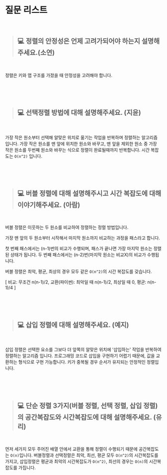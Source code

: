 # 질문 리스트

<br>

> ## 💻 정렬의 안정성은 언제 고려가되어야 하는지 설명해주세요.(소연)
<br>

정렬은 키와 맵 구조를 가졌을 때 안정성을 고려해야 합니다.

<br><br><br>

> ## 💻 선택정렬 방법에 대해 설명해주세요. (지윤)
<br>

가장 작은 원소부터 선택해 알맞은 위치로 옮기는 작업을 반복하며 정렬하는 알고리즘 입니다. 가장 작은 원소를 맨 앞에 위치한 원소와 바꾸고, 맨 앞을 제외한 원소 중 가장 작은 원소를 두번째 원소와 바꾸는 식으로 정렬이 완료될때까지 반복합니다. 시간 복잡도는 `O(n^2)` 입니다.


<br><br><br>

> ## 💻 버블 정렬에 대해 설명해주시고 시간 복잡도에 대해 이야기해주세요. (아람)
<br>


버블 정렬은 이웃하는 두 원소를 비교하여 정렬하는 정렬 방법입니다. 

가장 맨 앞의 두 원소부터 시작해서 마지막 원소까지 비교하는 과정을 패스라고 합니다.

첫 번째 패스에서는 (n-1)번의 비교가 수행되며, 패스가 끝나면 가장 마지막 원소는 정렬된 상태가 됩니다.
두 번째 패스에서는 (n-2)번(마지막 원소는 비교X)의 비교가 수행됩니다.

버블 정렬은 최악, 평균, 최상의 경우 모두 같은 `O(n^2)`의 시간 복잡도를 갖습니다.

[ 비교: 무조건 n(n-1)/2, 교환(파이썬): 최악일 때 n(n-1)/2, 최상일 때 0, 평균: n(n-1)/4 ]


<br><br><br>

> ## 💻 삽입 정렬에 대해 설명해주세요. (예지)
<br>

삽입 정렬은 선택한 요소를 그보다 더 앞쪽의 알맞은 위치에 '삽입하는' 작업을 반복하여 정렬하는 알고리즘 입니다. 프로그래밍 코드로 삽입을 구현하기 어렵기 때문에, 값을 교환하는 형식으로 구현 가능합니다. 키가 중복될 경우 순서가 유지되는 안정적인 정렬입니다.



<br><br><br>

> ## 💻 단순 정렬 3가지(버블 정렬, 선택 정렬, 삽입 정렬)의 공간복잡도와 시간복잡도에 대해 설명해주세요. (유리)
<br>

먼저 세가지 모두 주어진 배열 안에서 교환을 통해 정렬이 수행되기 때문에 공간복잡도는 `O(n)`입니다. 버블정렬과 선택정렬은 최악, 최선, 평균 모두 `O(n^2)`의 시간복잡도를 가지고, 삽입정렬은 평균과 최악의 시간복잡도가 `O(n^2)`, 최선의 경우는 `O(n)`의 시간복잡도를 가집니다.

<br><br><br>